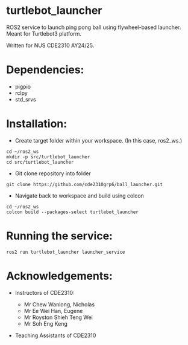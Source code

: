 # turtlebot_launcher
ROS2 service to launch ping pong ball using flywheel-based launcher. Meant for Turtlebot3 platform.

Written for NUS CDE2310 AY24/25. 

# Dependencies: 
* pigpio
* rclpy
* std_srvs

# Installation:
* Create target folder within your workspace. (In this case, ros2_ws.)

```
cd ~/ros2_ws
mkdir -p src/turtlebot_launcher
cd src/turtlebot_launcher
```

* Git clone repository into folder

```
git clone https://github.com/cde2310grp6/ball_launcher.git
```

* Navigate back to workspace and build using colcon

```
cd ~/ros2_ws
colcon build --packages-select turtlebot_launcher
```

# Running the service:

```
ros2 run turtlebot_launcher launcher_service 
```

# Acknowledgements:
* Instructors of CDE2310:
    * Mr Chew Wanlong, Nicholas
    * Mr Ee Wei Han, Eugene
    * Mr Royston Shieh Teng Wei
    * Mr Soh Eng Keng

* Teaching Assistants of CDE2310
